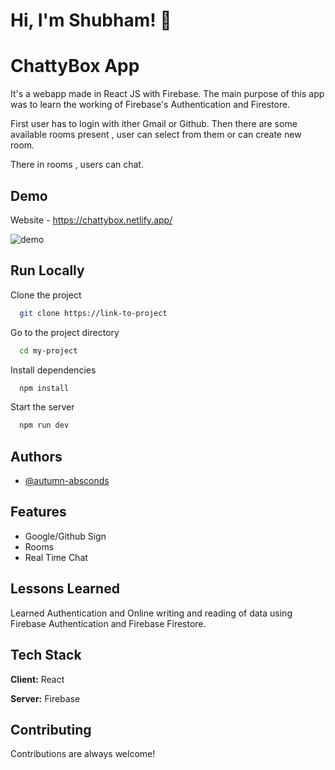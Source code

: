 
# Hi, I'm Shubham! 👋


# ChattyBox App

It's a webapp made in React JS with Firebase.
The main purpose of this app was to learn the working of Firebase's Authentication and Firestore.

First user has to login with ither Gmail or Github.
Then there are some available rooms present , user can select from them or can create new room.

There in rooms , users can chat.


## Demo

Website  - https://chattybox.netlify.app/

![demo](https://media.giphy.com/media/v1.Y2lkPTc5MGI3NjExODhiZGVjMTE3MTBmZGM3MDcyOGIzNGFjNDgyOGYyYmE5YjI0YTg4ZSZlcD12MV9pbnRlcm5hbF9naWZzX2dpZklkJmN0PWc/z6HmLADErbCEQQuqOP/giphy.gif)




## Run Locally

Clone the project

```bash
  git clone https://link-to-project
```

Go to the project directory

```bash
  cd my-project
```

Install dependencies

```bash
  npm install
```

Start the server

```bash
  npm run dev
```


## Authors

- [@autumn-absconds](https://github.com/autumn-absconds)


## Features

- Google/Github Sign
- Rooms
- Real Time Chat


## Lessons Learned

Learned Authentication and Online writing and reading of data  using Firebase Authentication and Firebase Firestore.



## Tech Stack

**Client:** React

**Server:** Firebase


## Contributing

Contributions are always welcome!


